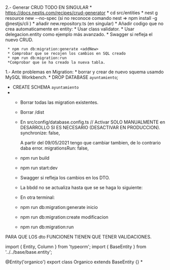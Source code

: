 
2.- Generar CRUD
TODO EN SINGULAR
     * https://docs.nestjs.com/recipes/crud-generator
     * cd src/entities
     * nest g resource new --no-spec  (si no reconoce comando nest => npm install -g @nestjs/cli  )
     * añadir new.repository.ts (en singular)
     * Añadir codigo que no crea automaticamente en entity:
     * Usar class validator.
     * Usar delegacion.entity como ejemplo más avanzado.
     * Swagger si refleja el nuevo CRUD.

     * npm run db:migration:generate <addNew>
     * Comprobar que se recojen los cambios en SQL creado
     * npm run db:migration:run  
     *Comprobar que se ha creado la nueva tabla.

     





1.- Ante problemas en Migration:
     * borrar y crear de nuevo squema usamdo MySQL Workbench.
     * DROP DATABASE `ayuntamiento`;
   * CREATE SCHEMA `ayuntamiento`
   * 
     * Borrar todas las migration existentes.
     * Borrar /dist
     * En src/config/database.config.ts
       // Activar SOLO MANUALMENTE en DESARROLLO SI ES NECESARIO (DESACTIVAR EN PRODUCCION).
          synchronize: false,

       A partir del 09/05/2021 tengo que  cambiar tambien, de lo contrario daba error.
        migrationsRun: false,   

     * npm run build
     * npm run start:dev
     * Swagger si refleja los cambios en los DTO.
     * La bbdd no se actualiza hasta que se se haga lo siguiente:
     * En otra terminal:
     * npm run db:migration:generate inicio
     * npm run db:migration:create modificacion
     * npm run db:migration:run  

PARA QUE LOS dto FUNCIONEN TIENEN QUE TENER VALIDACIONES.


import { Entity, Column } from 'typeorm';
import { BaseEntity } from '../../base/base.entity';

@Entity('organico')
export class Organico extends BaseEntity {}
     * 